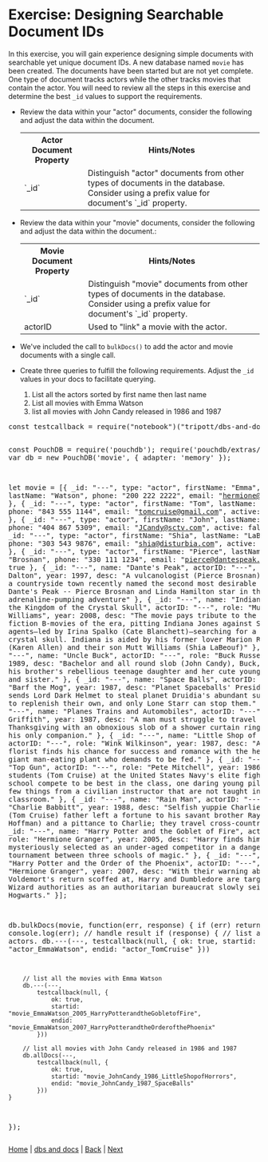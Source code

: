 # Exercise: Designing Searchable Document IDs

In this exercise, you will gain experience designing simple documents with searchable yet unique document IDs.  A new database named `movie` has been created. The documents have been started but are not yet complete.  One type of document tracks actors while the other tracks movies that contain the actor.  You will need to review all the steps in this exercise and determine the best `_id` values to support the requirements.

- Review the data within your "actor" documents, consider the following and adjust the data within the document.
  <table>
    <tr>
      <th>Actor Document Property</th>
      <th>Hints/Notes</th>
    </tr>
    <tr>
      <td>`_id`</td>
      <td>Distinguish "actor" documents from other types of documents in the database. Consider using a prefix value for document's `_id` property. </td>
    </tr>
  </table>
- Review the data within your "movie" documents, consider the following and adjust the data within the document.:
  <table>
    <tr>
      <th>Movie Document Property</th>
      <th>Hints/Notes</th>
    </tr>
    <tr>
      <td>`_id`</td>
      <td>Distinguish "movie" documents from other types of documents in the database. Consider using a prefix value for document's `_id` property. </td>
    </tr>
    <tr>
      <td>actorID</td>
      <td>Used to "link" a movie with the actor.</td>
    </tr>
  </table>

- We've included the call to `bulkDocs()` to add the actor and movie documents with a single call.  
- Create three queries to fulfill the following requirements.  Adjust the `_id` values in your docs to facilitate querying.  
  1. List all the actors sorted by first name then last name
  2. List all movies with Emma Watson
  3. list all movies with John Candy released in 1986 and 1987

<div class="tonic">
<pre>
const testcallback = require("notebook")("tripott/dbs-and-docs-test-searchable-ids/latest");

const PouchDB = require('pouchdb');
require('pouchdb/extras/memory');
var db = new PouchDB('movie', {
    adapter: 'memory'
});

let movie = [{
    _id: "---",
    type: "actor",
    firstName: "Emma",
    lastName: "Watson",
    phone: "200 222 2222",
    email: "hermione@yahoo.com",
    active: true
}, {
    _id: "---",
    type: "actor",
    firstName: "Tom",
    lastName: "Cruise",
    phone: "843 555 1144",
    email: "tomcruise@gmail.com",
    active: true
}, {
    _id: "---",
    type: "actor",
    firstName: "John",
    lastName: "Candy",
    phone: "404 867 5309",
    email: "JCandy@sctv.com",
    active: false
}, {
    _id: "---",
    type: "actor",
    firstName: "Shia",
    lastName: "LaBeouf",
    phone: "303 543 9876",
    email: "shia@disturbia.com",
    active: true
}, {
    _id: "---",
    type: "actor",
    firstName: "Pierce",
    lastName: "Brosnan",
    phone: "330 111 1234",
    email: "pierce@dantespeak.com",
    active: true
}, {
    _id: "---",
    name: "Dante\'s Peak",
    actorID: "---",
    role: "Harry Dalton",
    year: 1997,
    desc: "A vulcanologist (Pierce Brosnan) arrives at a countryside town recently named the second most desirable ... Videos. Dante's Peak -- Pierce Brosnan and Linda Hamilton star in this adrenaline-pumping adventure"
}, {
    _id: "---",
    name: "Indiana Jones and the Kingdom of the Crystal Skull",
    actorID: "---",
    role: "Mutt Williams",
    year: 2008,
    desc: "The movie pays tribute to the science fiction B-movies of the era, pitting Indiana Jones against Soviet agents—led by Irina Spalko (Cate Blanchett)—searching for a telepathic crystal skull. Indiana is aided by his former lover Marion Ravenwood (Karen Allen) and their son Mutt Williams (Shia LaBeouf)"
}, {
    _id: "---",
    name: "Uncle Buck",
    actorID: "---",
    role: "Buck Russell",
    year: 1989,
    desc: "Bachelor and all round slob (John Candy), Buck, babysits his brother's rebellious teenage daughter and her cute younger brother and sister."
}, {
    _id: "---",
    name: "Space Balls",
    actorID: "---",
    role: "Barf the Mog",
    year: 1987,
    desc: "Planet Spaceballs\' President Skroob sends Lord Dark Helmet to steal planet Druidia\'s abundant supply of air to replenish their own, and only Lone Starr can stop them."
}, {
    _id: "---",
    name: "Planes Trains and Automobiles",
    actorID: "---",
    role: "Del Griffith",
    year: 1987,
    desc: "A man must struggle to travel home for Thanksgiving with an obnoxious slob of a shower curtain ring salesman as his only companion."
}, {
    _id: "---",
    name: "Little Shop of Horrors",
    actorID: "---",
    role: "Wink Wilkinson",
    year: 1987,
    desc: "A nerdy florist finds his chance for success and romance with the help of a giant man-eating plant who demands to be fed."
}, {
    _id: "---",
    name: "Top Gun",
    actorID: "---",
    role: "Pete Mitchell",
    year: 1986,
    desc: "As students (Tom Cruise) at the United States Navy's elite fighter weapons school compete to be best in the class, one daring young pilot learns a few things from a civilian instructor that are not taught in the classroom."
}, {
    _id: "---",
    name: "Rain Man",
    actorID: "---",
    role: "Charlie Babbitt",
    year: 1988,
    desc: "Selfish yuppie Charlie Babbitt's (Tom Cruise) father left a fortune to his savant brother Raymond (Dustin Hoffman) and a pittance to Charlie; they travel cross-country."
}, {
    _id: "---",
    name: "Harry Potter and the Goblet of Fire",
    actorID: "---",
    role: "Hermione Granger",
    year: 2005,
    desc: "Harry finds himself mysteriously selected as an under-aged competitor in a dangerous tournament between three schools of magic."
}, {
    _id: "---",
    name: "Harry Potter and the Order of the Phoenix",
    actorID: "---",
    role: "Hermione Granger",
    year: 2007,
    desc: "With their warning about Lord Voldemort's return scoffed at, Harry and Dumbledore are targeted by the Wizard authorities as an authoritarian bureaucrat slowly seizes power at Hogwarts."
}];

db.bulkDocs(movie, function(err, response) {
    if (err) return console.log(err);
    // handle result
    if (response) {
        // list all the actors.
        db.---(---,
            testcallback(null, {
                ok: true,
                startid: "actor_EmmaWatson",
                endid: "actor_TomCruise"
            }))

        // list all the movies with Emma Watson
        db.---(---,
            testcallback(null, {
                ok: true,
                startid: "movie_EmmaWatson_2005_HarryPotterandtheGobletofFire",
                endid: "movie_EmmaWatson_2007_HarryPotterandtheOrderofthePhoenix"
            }))

        // list all movies with John Candy released in 1986 and 1987
        db.allDocs(---,
            testcallback(null, {
                ok: true,
                startid: "movie_JohnCandy_1986_LittleShopofHorrors",
                endid: "movie_JohnCandy_1987_SpaceBalls"
            }))
    }
});
</pre>
</div>

[Home](/)  |  [dbs and docs](/dbs-and-docs)  |  [Back](/dbs-and-docs/4)  |  [Next](/dbs-and-docs/6)   
